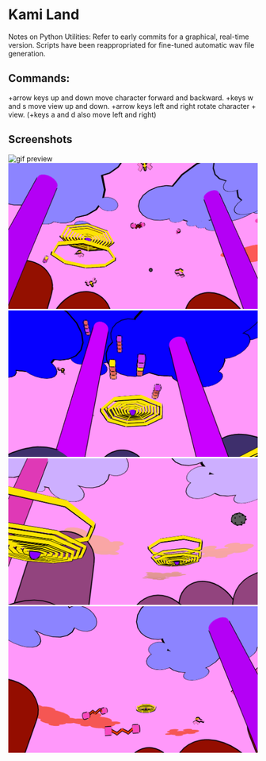 # Kami Land

Notes on Python Utilities:
Refer to early commits for a graphical, real-time version. Scripts
have been reappropriated for fine-tuned automatic wav file generation.

## Commands: 
+arrow keys up and down move character forward and backward.
+keys w and s move view up and down.
+arrow keys left and right rotate character + view.
(+keys a and d also move left and right)

## Screenshots
![gif preview](Promotional/abc.gif)
![gif preview](Promotional/aba.gif)
![gif preview](Promotional/wow.gif)
![gif preview](Promotional/purple.gif)
![gif preview](Promotional/distance.gif)
